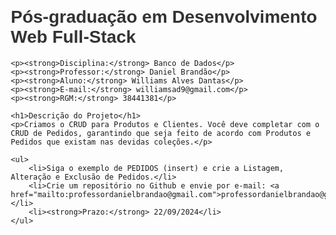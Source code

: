 <!DOCTYPE html>
<html lang="pt-BR">
<head>
    <meta charset="UTF-8">
    <meta name="viewport" content="width=device-width, initial-scale=1.0">
    <title>Pós-graduação em Desenvolvimento Web Full-Stack</title>
    <style>
        body {
            font-family: Arial, sans-serif;
            margin: 20px;
        }
        h1 {
            color: #333;
        }
        p {
            font-size: 1rem;
            line-height: 1.5;
        }
        strong {
            font-weight: bold;
        }
        ul {
            list-style-type: disc;
            margin-left: 20px;
        }
    </style>
</head>
<body>
    <h1>Pós-graduação em Desenvolvimento Web Full-Stack</h1>
    
    <p><strong>Disciplina:</strong> Banco de Dados</p>
    <p><strong>Professor:</strong> Daniel Brandão</p>
    <p><strong>Aluno:</strong> Williams Alves Dantas</p>
    <p><strong>E-mail:</strong> williamsad9@gmail.com</p>
    <p><strong>RGM:</strong> 38441381</p>
    
    <h1>Descrição do Projeto</h1>
    <p>Criamos o CRUD para Produtos e Clientes. Você deve completar com o CRUD de Pedidos, garantindo que seja feito de acordo com Produtos e Pedidos que existam nas devidas coleções.</p>
    
    <ul>
        <li>Siga o exemplo de PEDIDOS (insert) e crie a Listagem, Alteração e Exclusão de Pedidos.</li>
        <li>Crie um repositório no Github e envie por e-mail: <a href="mailto:professordanielbrandao@gmail.com">professordanielbrandao@gmail.com</a></li>
        <li><strong>Prazo:</strong> 22/09/2024</li>
    </ul>
</body>
</html>
